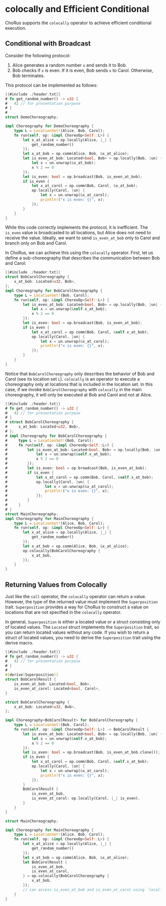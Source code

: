 # colocally and Efficient Conditional

ChoRus supports the `colocally` operator to achieve efficient conditional execution.

## Conditional with Broadcast

Consider the following protocol:

1. Alice generates a random number `x` and sends it to Bob.
2. Bob checks if `x` is even. If it is even, Bob sends `x` to Carol. Otherwise, Bob terminates.

This protocol can be implemented as follows:

```rust
{{#include ./header.txt}}
# fn get_random_number() -> u32 {
#   42 // for presentation purpose
# }
#
struct DemoChoreography;

impl Choreography for DemoChoreography {
    type L = LocationSet!(Alice, Bob, Carol);
    fn run(self, op: &impl ChoreoOp<Self::L>) {
        let x_at_alice = op.locally(Alice, |_| {
            get_random_number()
        });
        let x_at_bob = op.comm(Alice, Bob, &x_at_alice);
        let is_even_at_bob: Located<bool, Bob> = op.locally(Bob, |un| {
            let x = un.unwrap(&x_at_bob);
            x % 2 == 0
        });
        let is_even: bool = op.broadcast(Bob, is_even_at_bob);
        if is_even {
            let x_at_carol = op.comm(Bob, Carol, &x_at_bob);
            op.locally(Carol, |un| {
                let x = un.unwrap(&x_at_carol);
                println!("x is even: {}", x);
            });
        }
    }
}
```

While this code correctly implements the protocol, it is inefficient. The `is_even` value is broadcasted to all locations, but Alice does not need to receive the value. Ideally, we want to send `is_even_at_bob` only to Carol and branch only on Bob and Carol.

In ChoRus, we can achieve this using the `colocally` operator. First, let us define a sub-choreography that describes the communication between Bob and Carol:

```rust
{{#include ./header.txt}}
struct BobCarolChoreography {
    x_at_bob: Located<u32, Bob>,
};
impl Choreography for BobCarolChoreography {
    type L = LocationSet!(Bob, Carol);
    fn run(self, op: &impl ChoreoOp<Self::L>) {
        let is_even_at_bob: Located<bool, Bob> = op.locally(Bob, |un| {
            let x = un.unwrap(&self.x_at_bob);
            x % 2 == 0
        });
        let is_even: bool = op.broadcast(Bob, is_even_at_bob);
        if is_even {
            let x_at_carol = op.comm(Bob, Carol, &self.x_at_bob);
            op.locally(Carol, |un| {
                let x = un.unwrap(&x_at_carol);
                println!("x is even: {}", x);
            });
        }
    }
}
```

Notice that `BobCarolChoreography` only describes the behavior of Bob and Carol (see its location set `L`). `colocally` is an operator to execute a choreography only at locations that is included in the location set. In this case, if we invoke `BobCarolChoreography` with `colocally` in the main choreography, it will only be executed at Bob and Carol and not at Alice.

```rust
{{#include ./header.txt}}
# fn get_random_number() -> u32 {
#   42 // for presentation purpose
# }
# struct BobCarolChoreography {
#     x_at_bob: Located<u32, Bob>,
# };
# impl Choreography for BobCarolChoreography {
#     type L = LocationSet!(Bob, Carol);
#     fn run(self, op: &impl ChoreoOp<Self::L>) {
#         let is_even_at_bob: Located<bool, Bob> = op.locally(Bob, |un| {
#             let x = un.unwrap(&self.x_at_bob);
#             x % 2 == 0
#         });
#         let is_even: bool = op.broadcast(Bob, is_even_at_bob);
#         if is_even {
#             let x_at_carol = op.comm(Bob, Carol, &self.x_at_bob);
#             op.locally(Carol, |un| {
#                 let x = un.unwrap(&x_at_carol);
#                 println!("x is even: {}", x);
#             });
#         }
#     }
# }
struct MainChoreography;
impl Choreography for MainChoreography {
    type L = LocationSet!(Alice, Bob, Carol);
    fn run(self, op: &impl ChoreoOp<Self::L>) {
        let x_at_alice = op.locally(Alice, |_| {
            get_random_number()
        });
        let x_at_bob = op.comm(Alice, Bob, &x_at_alice);
        op.colocally(BobCarolChoreography {
            x_at_bob,
        });
    }
}
```

## Returning Values from Colocally

Just like the `call` operator, the `colocally` operator can return a value. However, the type of the returned value must implement the `Superposition` trait. `Superposition` provides a way for ChoRus to construct a value on locations that are not specified in the `colocally` operator.

In general, `Superposition` is either a located value or a struct consisting only of located values. The `Located` struct implements the `Superposition` trait, so you can return located values without any code. If you wish to return a struct of located values, you need to derive the `Superposition` trait using the derive macro.

```rust
{{#include ./header.txt}}
# fn get_random_number() -> u32 {
#   42 // for presentation purpose
# }
#
#[derive(Superposition)]
struct BobCarolResult {
    is_even_at_bob: Located<bool, Bob>,
    is_even_at_carol: Located<bool, Carol>,
}

struct BobCarolChoreography {
    x_at_bob: Located<u32, Bob>,
};

impl Choreography<BobCarolResult> for BobCarolChoreography {
    type L = LocationSet!(Bob, Carol);
    fn run(self, op: &impl ChoreoOp<Self::L>) -> BobCarolResult {
        let is_even_at_bob: Located<bool, Bob> = op.locally(Bob, |un| {
            let x = un.unwrap(&self.x_at_bob);
            x % 2 == 0
        });
        let is_even: bool = op.broadcast(Bob, is_even_at_bob.clone());
        if is_even {
            let x_at_carol = op.comm(Bob, Carol, &self.x_at_bob);
            op.locally(Carol, |un| {
                let x = un.unwrap(&x_at_carol);
                println!("x is even: {}", x);
            });
        }
        BobCarolResult {
            is_even_at_bob,
            is_even_at_carol: op.locally(Carol, |_| is_even),
        }
    }
}

struct MainChoreography;

impl Choreography for MainChoreography {
    type L = LocationSet!(Alice, Bob, Carol);
    fn run(self, op: &impl ChoreoOp<Self::L>) {
        let x_at_alice = op.locally(Alice, |_| {
            get_random_number()
        });
        let x_at_bob = op.comm(Alice, Bob, &x_at_alice);
        let BobCarolResult {
            is_even_at_bob,
            is_even_at_carol,
        } = op.colocally(BobCarolChoreography {
            x_at_bob,
        });
        // can access is_even_at_bob and is_even_at_carol using `locally` on Bob and Carol
    }
}
```
